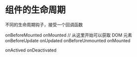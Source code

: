 # 组件的生命周期

不同的生命周期钩子，接受一个回调函数

onBeforeMounted
onMounted // 从这里开始可以获取 DOM 元素
onBeforeUpdate
onUpdated
onBeforeUnmounted
onMounted

onActived
onDeactivated
